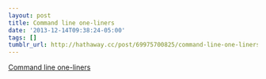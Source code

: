 ```yaml
---
layout: post
title: Command line one-liners
date: '2013-12-14T09:38:24-05:00'
tags: []
tumblr_url: http://hathaway.cc/post/69975700825/command-line-one-liners
---
```

[Command line one-liners](https://github.com/arturoherrero/command-line-one-liners)

